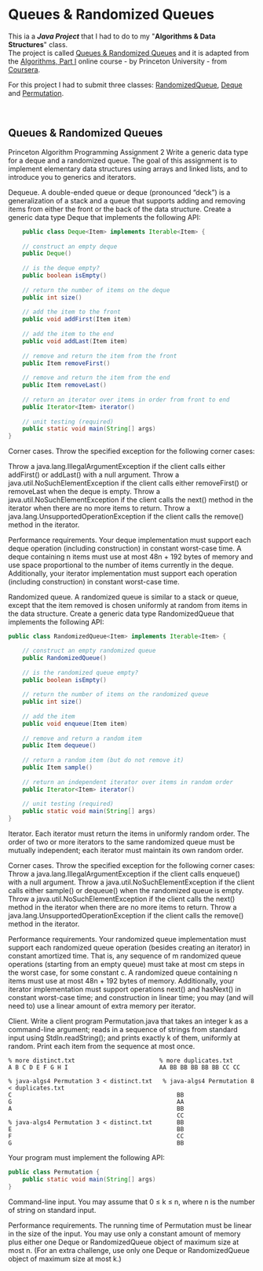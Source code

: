 # Queues & Randomized Queues

This ia a ___Java Project___ that I had to do to my "**Algorithms & Data Structures**" class. <br>
The project is called [Queues & Randomized Queues](https://github.com/henrique-efonseca/College-Projects/blob/master/Queues%20%26%20Randomized%20Queues/Queues%20%26%20Randomized%20Queues%20-%20Assignment.pdf) and it is adapted from the [Algorithms, Part I](https://www.coursera.org/learn/algorithms-part1?) online course - by Princeton University - from [Coursera](https://www.coursera.org/).


For this project I had to submit three classes: [RandomizedQueue](), [Deque]() and [Permutation]().

[comment]: <> (**Grade**: X scale A-D)

<br>

## Queues & Randomized Queues
Princeton Algorithm Programming Assignment 2
 Write a generic data type for a deque and a randomized queue. The goal of this assignment is to implement elementary data structures using arrays and linked lists, and to introduce you to generics and iterators.

Dequeue. A double-ended queue or deque (pronounced “deck”) is a generalization of a stack and a queue that supports adding and removing items from either the front or the back of the data structure. Create a generic data type Deque that implements the following API:

```java
    public class Deque<Item> implements Iterable<Item> {
     
    // construct an empty deque
    public Deque() 
    
    // is the deque empty?
    public boolean isEmpty()         
    
    // return the number of items on the deque
    public int size() 
    
    // add the item to the front
    public void addFirst(Item item)     
    
    // add the item to the end
    public void addLast(Item item)      
    
    // remove and return the item from the front
    public Item removeFirst()      
    
    // remove and return the item from the end
    public Item removeLast()          
    
    // return an iterator over items in order from front to end
    public Iterator<Item> iterator()   
    
    // unit testing (required)
    public static void main(String[] args)  
}
```

Corner cases.  Throw the specified exception for the following corner cases:

Throw a java.lang.IllegalArgumentException if the client calls either addFirst() or addLast() with a null argument.
Throw a java.util.NoSuchElementException if the client calls either removeFirst() or removeLast when the deque is empty.
Throw a java.util.NoSuchElementException if the client calls the next() method in the iterator when there are no more items to return.
Throw a java.lang.UnsupportedOperationException if the client calls the remove() method in the iterator. 

Performance requirements.  Your deque implementation must support each deque operation (including construction) in constant worst-case time. A deque containing n items must use at most 48n + 192 bytes of memory and use space proportional to the number of items currently in the deque. Additionally, your iterator implementation must support each operation (including construction) in constant worst-case time.

Randomized queue. A randomized queue is similar to a stack or queue, except that the item removed is chosen uniformly at random from items in the data structure. Create a generic data type RandomizedQueue that implements the following API:

```java
public class RandomizedQueue<Item> implements Iterable<Item> {

    // construct an empty randomized queue
    public RandomizedQueue()        
    
    // is the randomized queue empty?
    public boolean isEmpty()    
    
    // return the number of items on the randomized queue
    public int size()  
    
    // add the item
    public void enqueue(Item item)          
    
    // remove and return a random item
    public Item dequeue()   
    
    // return a random item (but do not remove it)
    public Item sample()                 
    
    // return an independent iterator over items in random order
    public Iterator<Item> iterator()    
    
    // unit testing (required)
    public static void main(String[] args)  
}
```

Iterator.  Each iterator must return the items in uniformly random order. The order of two or more iterators to the same randomized queue must be mutually independent; each iterator must maintain its own random order.

Corner cases.  Throw the specified exception for the following corner cases:
Throw a java.lang.IllegalArgumentException if the client calls enqueue() with a null argument.
Throw a java.util.NoSuchElementException if the client calls either sample() or dequeue() when the randomized queue is empty.
Throw a java.util.NoSuchElementException if the client calls the next() method in the iterator when there are no more items to return.
Throw a java.lang.UnsupportedOperationException if the client calls the remove() method in the iterator. 

Performance requirements.  Your randomized queue implementation must support each randomized queue operation (besides creating an iterator) in constant amortized time. That is, any sequence of m randomized queue operations (starting from an empty queue) must take at most cm steps in the worst case, for some constant c. A randomized queue containing n items must use at most 48n + 192 bytes of memory. Additionally, your iterator implementation must support operations next() and hasNext() in constant worst-case time; and construction in linear time; you may (and will need to) use a linear amount of extra memory per iterator.

Client. Write a client program Permutation.java that takes an integer k as a command-line argument; reads in a sequence of strings from standard input using StdIn.readString(); and prints exactly k of them, uniformly at random. Print each item from the sequence at most once.

    % more distinct.txt                        % more duplicates.txt
    A B C D E F G H I                          AA BB BB BB BB BB CC CC

    % java-algs4 Permutation 3 < distinct.txt   % java-algs4 Permutation 8 < duplicates.txt
    C                                               BB
    G                                               AA
    A                                               BB
                                                    CC
    % java-algs4 Permutation 3 < distinct.txt       BB
    E                                               BB
    F                                               CC
    G                                               BB

Your program must implement the following API:

```java
public class Permutation {
    public static void main(String[] args)
}
```

Command-line input.  You may assume that 0 ≤ k ≤ n, where n is the number of string on standard input.

Performance requirements.  The running time of Permutation must be linear in the size of the input. You may use only a constant amount of memory plus either one Deque or RandomizedQueue object of maximum size at most n. (For an extra challenge, use only one Deque or RandomizedQueue object of maximum size at most k.)
